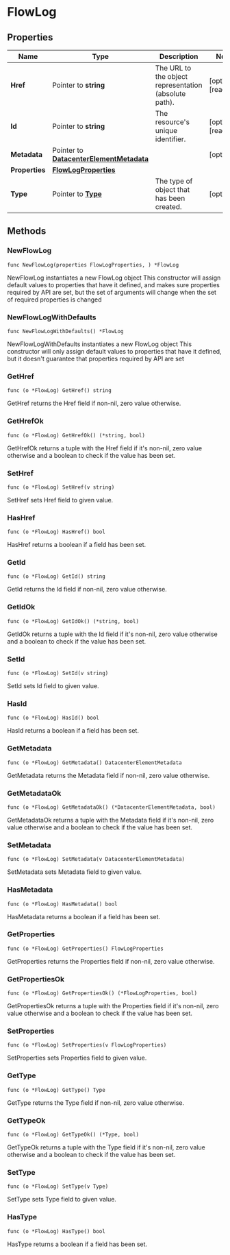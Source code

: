 # FlowLog

## Properties

|Name | Type | Description | Notes|
|------------ | ------------- | ------------- | -------------|
|**Href** | Pointer to **string** | The URL to the object representation (absolute path). | [optional] [readonly] |
|**Id** | Pointer to **string** | The resource&#39;s unique identifier. | [optional] [readonly] |
|**Metadata** | Pointer to [**DatacenterElementMetadata**](DatacenterElementMetadata.md) |  | [optional] |
|**Properties** | [**FlowLogProperties**](FlowLogProperties.md) |  | |
|**Type** | Pointer to [**Type**](Type.md) | The type of object that has been created. | [optional] |

## Methods

### NewFlowLog

`func NewFlowLog(properties FlowLogProperties, ) *FlowLog`

NewFlowLog instantiates a new FlowLog object
This constructor will assign default values to properties that have it defined,
and makes sure properties required by API are set, but the set of arguments
will change when the set of required properties is changed

### NewFlowLogWithDefaults

`func NewFlowLogWithDefaults() *FlowLog`

NewFlowLogWithDefaults instantiates a new FlowLog object
This constructor will only assign default values to properties that have it defined,
but it doesn't guarantee that properties required by API are set

### GetHref

`func (o *FlowLog) GetHref() string`

GetHref returns the Href field if non-nil, zero value otherwise.

### GetHrefOk

`func (o *FlowLog) GetHrefOk() (*string, bool)`

GetHrefOk returns a tuple with the Href field if it's non-nil, zero value otherwise
and a boolean to check if the value has been set.

### SetHref

`func (o *FlowLog) SetHref(v string)`

SetHref sets Href field to given value.

### HasHref

`func (o *FlowLog) HasHref() bool`

HasHref returns a boolean if a field has been set.

### GetId

`func (o *FlowLog) GetId() string`

GetId returns the Id field if non-nil, zero value otherwise.

### GetIdOk

`func (o *FlowLog) GetIdOk() (*string, bool)`

GetIdOk returns a tuple with the Id field if it's non-nil, zero value otherwise
and a boolean to check if the value has been set.

### SetId

`func (o *FlowLog) SetId(v string)`

SetId sets Id field to given value.

### HasId

`func (o *FlowLog) HasId() bool`

HasId returns a boolean if a field has been set.

### GetMetadata

`func (o *FlowLog) GetMetadata() DatacenterElementMetadata`

GetMetadata returns the Metadata field if non-nil, zero value otherwise.

### GetMetadataOk

`func (o *FlowLog) GetMetadataOk() (*DatacenterElementMetadata, bool)`

GetMetadataOk returns a tuple with the Metadata field if it's non-nil, zero value otherwise
and a boolean to check if the value has been set.

### SetMetadata

`func (o *FlowLog) SetMetadata(v DatacenterElementMetadata)`

SetMetadata sets Metadata field to given value.

### HasMetadata

`func (o *FlowLog) HasMetadata() bool`

HasMetadata returns a boolean if a field has been set.

### GetProperties

`func (o *FlowLog) GetProperties() FlowLogProperties`

GetProperties returns the Properties field if non-nil, zero value otherwise.

### GetPropertiesOk

`func (o *FlowLog) GetPropertiesOk() (*FlowLogProperties, bool)`

GetPropertiesOk returns a tuple with the Properties field if it's non-nil, zero value otherwise
and a boolean to check if the value has been set.

### SetProperties

`func (o *FlowLog) SetProperties(v FlowLogProperties)`

SetProperties sets Properties field to given value.


### GetType

`func (o *FlowLog) GetType() Type`

GetType returns the Type field if non-nil, zero value otherwise.

### GetTypeOk

`func (o *FlowLog) GetTypeOk() (*Type, bool)`

GetTypeOk returns a tuple with the Type field if it's non-nil, zero value otherwise
and a boolean to check if the value has been set.

### SetType

`func (o *FlowLog) SetType(v Type)`

SetType sets Type field to given value.

### HasType

`func (o *FlowLog) HasType() bool`

HasType returns a boolean if a field has been set.




